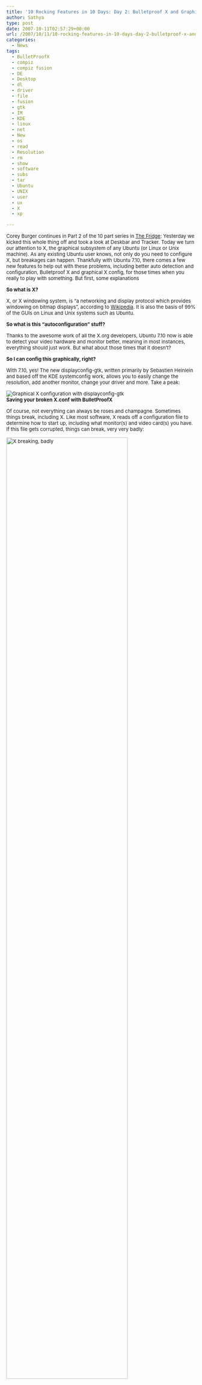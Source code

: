 ```yaml
---
title: '10 Rocking Features in 10 Days: Day 2: Bulletproof X and Graphical X configuration'
author: Sathya
type: post
date: 2007-10-11T02:57:29+00:00
url: /2007/10/11/10-rocking-features-in-10-days-day-2-bulletproof-x-and-graphical-x-configuration/
categories:
  - News
tags:
  - BulletProofX
  - compiz
  - compiz fusion
  - DE
  - Desktop
  - dl
  - driver
  - file
  - fusion
  - gtk
  - IM
  - KDE
  - linux
  - net
  - New
  - os
  - read
  - Resolution
  - rm
  - show
  - software
  - subs
  - tar
  - Ubuntu
  - UNIX
  - user
  - ux
  - X
  - xp

---
```

<font size="2">Corey Burger continues in Part 2 of the 10 part series in <a href="http://fridge.ubuntu.com/node/1156">The Fridge</a>: </font><font size="2">Yesterday we kicked this whole thing off and took a look at Deskbar and Tracker. Today we turn our attention to X, the graphical subsystem of any Ubuntu (or Linux or Unix machine). As any existing Ubuntu user knows, not only do you need to configure X, but breakages can happen. Thankfully with Ubuntu 7.10, there comes a few new features to help out with these problems, including better auto detection and configuration, Bulletproof X and graphical X config, for those times when you really to play with something. But first, some explanations</font>

<font size="2"><strong>So what is X?</strong></font>

<font size="2">X, or X windowing system, is “a networking and display protocol which provides windowing on bitmap displays”, according to <a href="http://en.wikipedia.org/wiki/X_Window_System">Wikipedia</a>. It is also the basis of 99% of the GUIs on Linux and Unix systems such as Ubuntu.</font>

<font size="2"><strong>So what is this “autoconfiguration” stuff?</strong></font>

<font size="2">Thanks to the awesome work of all the X.org developers, Ubuntu 7.10 now is able to detect your video hardware and monitor better, meaning in most instances, everything should just work. But what about those times that it doesn’t?</font>

<font size="2"><strong>So I can config this graphically, right?</strong></font>

<font size="2">With 7.10, yes! The new displayconfig-gtk, written primarily by Sebastien Heinlein and based off the KDE systemconfig work, allows you to easily change the resolution, add another monitor, change your driver and more. Take a peak:</font>

<font size="2"><img src="https://wiki.ubuntu.com/GutsyGibbon/Beta?action=AttachFile&do=get&target=displayconfig1.jpg" alt="Graphical X configuration with displayconfig-gtk" /><br /> <strong>Saving your broken X.conf with BulletProofX</strong></font>

<font size="2">Of course, not everything can always be roses and champagne. Sometimes things break, including X. Like most software, X reads off a configuration file to determine how to start up, including what monitor(s) and video card(s) you have. If this file gets corrupted, things can break, very very badly:</font>

<font size="2"><a href="http://people.ubuntu.com/%7Ebryce/BulletProofX/100_0938.m.JPG" border="0"><img src="http://people.ubuntu.com/%7Ebryce/BulletProofX/100_0938.m.JPG" alt="X breaking, badly" width="80%" /></a></font>

<font size="2">But hey, all is not doom and gloom any more. With 7.10, you are no longer given a useless and arcane error dialog, you are now shown displayconfig-gtk to allow you to fix that broken config and get back on your feet:</font>

<font size="2"><a href="http://people.ubuntu.com/%7Ebryce/BulletProofX/100_1116.m.JPG" border="0"><img src="http://people.ubuntu.com/%7Ebryce/BulletProofX/100_1116.m.JPG" alt="displayconfig-gtk and BulletproofX saving the day" width="80%" /></a></font>

<font size="2">If you want to read a bit more, check out the X.org maintainer for Ubuntu, Bryce Harrington’s, <a href="http://people.ubuntu.com/%7Ebryce/BulletProofX/">article on BulletproofX</a></font>

<font size="2">Tomorrow, it’s off to explore all the new shiny with Desktop Effects, as brought to you by Compiz Fusion. Until then!</font>